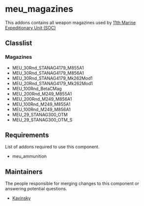 meu_magazines
=================

This addons contains all weapon magazines used by [11th Marine Expeditionary Unit (SOC)](http://11thmeu.es)

## Classlist

### Magazines

* MEU_30Rnd_STANAG4179_M855A1
* MEU_30Rnd_STANAG4179_M856A1
* MEU_30Rnd_STANAG4179_Mk262Mod1
* MEU_20Rnd_STANAG4179_Mk262Mod1
* MEU_100Rnd_BetaCMag
* MEU_200Rnd_M249_M855A1
* MEU_200Rnd_M249_M856A1
* MEU_100Rnd_M249_M855A1
* MEU_100Rnd_M249_M856A1
* MEU_29_STANAG300_OTM
* MEU_29_STANAG300_OTM_S

## Requirements

List of addons required to use this component.

- meu_ammunition


## Maintainers

The people responsible for merging changes to this component or answering potential questions.

- [Kavinsky](https://github.com/kavinsky/)
